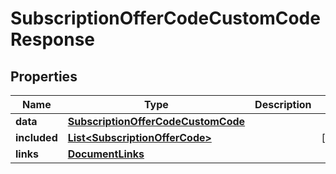 

# SubscriptionOfferCodeCustomCodeResponse


## Properties

| Name | Type | Description | Notes |
|------------ | ------------- | ------------- | -------------|
|**data** | [**SubscriptionOfferCodeCustomCode**](SubscriptionOfferCodeCustomCode.md) |  |  |
|**included** | [**List&lt;SubscriptionOfferCode&gt;**](SubscriptionOfferCode.md) |  |  [optional] |
|**links** | [**DocumentLinks**](DocumentLinks.md) |  |  |



